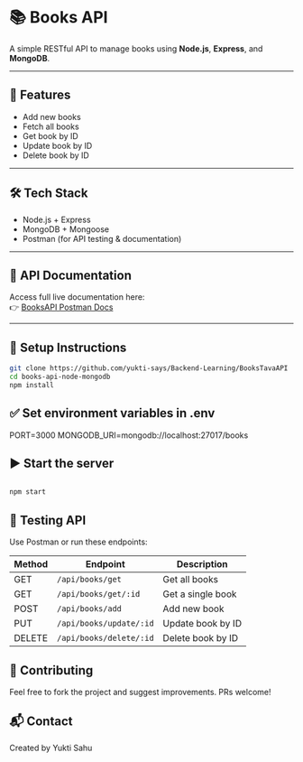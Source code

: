 # 📚 Books API

A simple RESTful API to manage books using **Node.js**, **Express**, and **MongoDB**.

---

## 📌 Features

- Add new books
- Fetch all books
- Get book by ID
- Update book by ID
- Delete book by ID

---

## 🛠 Tech Stack

- Node.js + Express
- MongoDB + Mongoose
- Postman (for API testing & documentation)

---

## 🔗 API Documentation

Access full live documentation here:  
👉 [BooksAPI Postman Docs](https://documenter.getpostman.com/view/44634770/2sB2xCh93K)

---

## 🔧 Setup Instructions

```bash
git clone https://github.com/yukti-says/Backend-Learning/BooksTavaAPI
cd books-api-node-mongodb
npm install
```

## ✅ Set environment variables in .env

PORT=3000
MONGODB_URI=mongodb://localhost:27017/books

## ▶ Start the server

```bash

npm start
```

## 🧪 Testing API

Use Postman or run these endpoints:

| Method | Endpoint                | Description       |
| ------ | ----------------------- | ----------------- |
| GET    | `/api/books/get`        | Get all books     |
| GET    | `/api/books/get/:id`    | Get a single book |
| POST   | `/api/books/add`        | Add new book      |
| PUT    | `/api/books/update/:id` | Update book by ID |
| DELETE | `/api/books/delete/:id` | Delete book by ID |


## 🤝 Contributing

Feel free to fork the project and suggest improvements. PRs welcome!

## 📬 Contact

Created by Yukti Sahu
